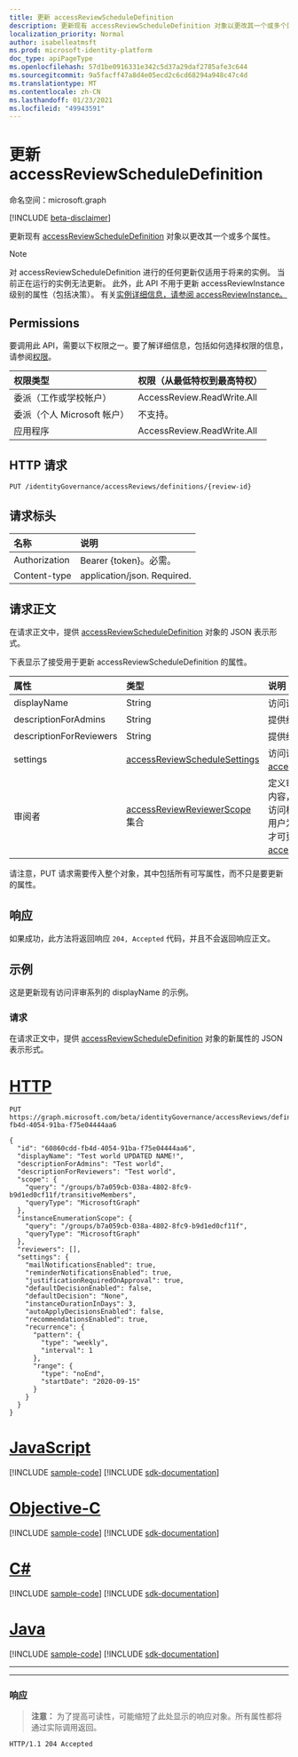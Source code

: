 ```yaml
---
title: 更新 accessReviewScheduleDefinition
description: 更新现有 accessReviewScheduleDefinition 对象以更改其一个或多个属性。
localization_priority: Normal
author: isabelleatmsft
ms.prod: microsoft-identity-platform
doc_type: apiPageType
ms.openlocfilehash: 57d1be0916331e342c5d37a29daf2785afe3c644
ms.sourcegitcommit: 9a5facff47a8d4e05ecd2c6cd68294a948c47c4d
ms.translationtype: MT
ms.contentlocale: zh-CN
ms.lasthandoff: 01/23/2021
ms.locfileid: "49943591"
---
```

# <a name="update-accessreviewscheduledefinition"></a>更新 accessReviewScheduleDefinition

命名空间：microsoft.graph

[!INCLUDE [beta-disclaimer](../../includes/beta-disclaimer.md)]

更新现有 [accessReviewScheduleDefinition](../resources/accessreviewscheduledefinition.md) 对象以更改其一个或多个属性。

>[!NOTE]
>对 accessReviewScheduleDefinition 进行的任何更新仅适用于将来的实例。 当前正在运行的实例无法更新。
>此外，此 API 不用于更新 accessReviewInstance 级别的属性（包括决策）。 有关[实例详细信息，请参阅 accessReviewInstance。](../resources/accessreviewinstance.md)

## <a name="permissions"></a>Permissions
要调用此 API，需要以下权限之一。要了解详细信息，包括如何选择权限的信息，请参阅[权限](/graph/permissions-reference)。

|权限类型                        | 权限（从最低特权到最高特权）              |
|:--------------------------------------|:---------------------------------------------------------|
|委派（工作或学校帐户）     | AccessReview.ReadWrite.All |
|委派（个人 Microsoft 帐户）|不支持。|
|应用程序                            | AccessReview.ReadWrite.All |

## <a name="http-request"></a>HTTP 请求
<!-- { "blockType": "ignored" } -->
```http
PUT /identityGovernance/accessReviews/definitions/{review-id}
```
## <a name="request-headers"></a>请求标头
| 名称         | 说明 |
|:-------------|:------------|
|Authorization|Bearer {token}。必需。|
| Content-type | application/json. Required. |

## <a name="request-body"></a>请求正文
在请求正文中，提供 [accessReviewScheduleDefinition](../resources/accessreviewscheduledefinition.md) 对象的 JSON 表示形式。

下表显示了接受用于更新 accessReviewScheduleDefinition 的属性。

| 属性 | 类型 | 说明 |
|:-------------|:------------|:------------|
| displayName | String | 访问评审系列的名称。 |
| descriptionForAdmins | String | 提供给管理员的审阅上下文。 |
| descriptionForReviewers | String | 提供给审阅者的审阅上下文。 |
| settings | [accessReviewScheduleSettings](../resources/accessreviewschedulesettings.md) | 访问评审系列的设置。 请参阅 [accessReviewScheduleSettings](../resources/accessreviewscheduledefinition.md)。 |
| 审阅者 | [accessReviewReviewerScope](../resources/accessreviewreviewerscope.md) 集合|  定义审阅者是谁。 如果未指定任何内容，则评价是自 (审阅用户自己的访问权限的自) 。 只有在分配了单个用户为审阅者时，Reviewers 属性才可更新。 请参阅 [accessReviewReviewerScope](../resources/accessreviewscheduledefinition.md)。 | 

请注意，PUT 请求需要传入整个对象，其中包括所有可写属性，而不只是要更新的属性。

## <a name="response"></a>响应
如果成功，此方法将返回响应 `204, Accepted` 代码，并且不会返回响应正文。

## <a name="examples"></a>示例

这是更新现有访问评审系列的 displayName 的示例。

### <a name="request"></a>请求
在请求正文中，提供 [accessReviewScheduleDefinition](../resources/accessreviewscheduledefinition.md) 对象的新属性的 JSON 表示形式。



# <a name="http"></a>[HTTP](#tab/http)
<!-- {
  "blockType": "request",
  "name": "update_accessReviewScheduleDefinition"
}-->
```http
PUT https://graph.microsoft.com/beta/identityGovernance/accessReviews/definitions/60860cdd-fb4d-4054-91ba-f75e04444aa6

{
  "id": "60860cdd-fb4d-4054-91ba-f75e04444aa6",
  "displayName": "Test world UPDATED NAME!",
  "descriptionForAdmins": "Test world",
  "descriptionForReviewers": "Test world",
  "scope": {
    "query": "/groups/b7a059cb-038a-4802-8fc9-b9d1ed0cf11f/transitiveMembers",
    "queryType": "MicrosoftGraph"
  },
  "instanceEnumerationScope": {
    "query": "/groups/b7a059cb-038a-4802-8fc9-b9d1ed0cf11f",
    "queryType": "MicrosoftGraph"
  },
  "reviewers": [],
  "settings": {
    "mailNotificationsEnabled": true,
    "reminderNotificationsEnabled": true,
    "justificationRequiredOnApproval": true,
    "defaultDecisionEnabled": false,
    "defaultDecision": "None",
    "instanceDurationInDays": 3,
    "autoApplyDecisionsEnabled": false,
    "recommendationsEnabled": true,
    "recurrence": {
      "pattern": {
        "type": "weekly",
        "interval": 1
      },
      "range": {
        "type": "noEnd",
        "startDate": "2020-09-15"
      }
    }
  }
}
```
# <a name="javascript"></a>[JavaScript](#tab/javascript)
[!INCLUDE [sample-code](../includes/snippets/javascript/update-accessreviewscheduledefinition-javascript-snippets.md)]
[!INCLUDE [sdk-documentation](../includes/snippets/snippets-sdk-documentation-link.md)]

# <a name="objective-c"></a>[Objective-C](#tab/objc)
[!INCLUDE [sample-code](../includes/snippets/objc/update-accessreviewscheduledefinition-objc-snippets.md)]
[!INCLUDE [sdk-documentation](../includes/snippets/snippets-sdk-documentation-link.md)]

# <a name="c"></a>[C#](#tab/csharp)
[!INCLUDE [sample-code](../includes/snippets/csharp/update-accessreviewscheduledefinition-csharp-snippets.md)]
[!INCLUDE [sdk-documentation](../includes/snippets/snippets-sdk-documentation-link.md)]

# <a name="java"></a>[Java](#tab/java)
[!INCLUDE [sample-code](../includes/snippets/java/update-accessreviewscheduledefinition-java-snippets.md)]
[!INCLUDE [sdk-documentation](../includes/snippets/snippets-sdk-documentation-link.md)]

---


---


### <a name="response"></a>响应
>**注意：** 为了提高可读性，可能缩短了此处显示的响应对象。所有属性都将通过实际调用返回。
<!-- {
  "blockType": "response",
  "truncated": true
} -->
```http
HTTP/1.1 204 Accepted
```

<!--
{
  "type": "#page.annotation",
  "description": "Update accessReviewScheduleDefinition",
  "keywords": "",
  "section": "documentation",
  "tocPath": "",
  "suppressions": [
  ]
}
-->
